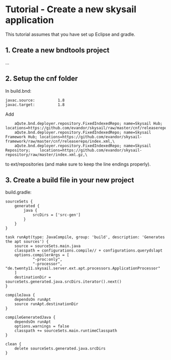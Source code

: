 # Tutorial - Create a new skysail application

This tutorial assumes that you have set up Eclipse and gradle. 

## 1. Create a new bndtools project

...

## 2. Setup the cnf folder

In build.bnd:

    javac.source:          1.8
    javac.target:          1.8


Add

    	aQute.bnd.deployer.repository.FixedIndexedRepo; name=Skysail Hub;           locations=https://github.com/evandor/skysail/raw/master/cnf/releaserepo/index.xml,\
        aQute.bnd.deployer.repository.FixedIndexedRepo; name=Skysail Framework Hub; locations=https://github.com/evandor/skysail-framework/raw/master/cnf/releaserepo/index.xml,\
        aQute.bnd.deployer.repository.FixedIndexedRepo; name=Skysail Repository;    locations=https://github.com/evandor/skysail-repository/raw/master/index.xml.gz,\

to ext/repositories (and make sure to keep the line endings properly).

## 3. Create a build file in your new project

build.gradle:

```
sourceSets {
    generated {
        java {
            srcDirs = ['src-gen']
        }
    }
}

task runApt(type: JavaCompile, group: 'build', description: 'Generates the apt sources') {
    source = sourceSets.main.java
    classpath = configurations.compile// + configurations.querydslapt
    options.compilerArgs = [
            "-proc:only",
            "-processor", "de.twenty11.skysail.server.ext.apt.processors.ApplicationProcessor"
    ]
    destinationDir = sourceSets.generated.java.srcDirs.iterator().next()
}

compileJava {
    dependsOn runApt
    source runApt.destinationDir
}

compileGeneratedJava {
    dependsOn runApt
    options.warnings = false
    classpath += sourceSets.main.runtimeClasspath
}

clean {
    delete sourceSets.generated.java.srcDirs
}
```


